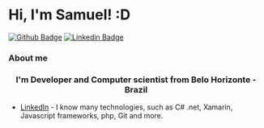 # Hi, I'm Samuel! :D

[![Github Badge](https://img.shields.io/badge/-Github-000?style=flat-square&logo=Github&logoColor=white&link=https://github.com/samuelsoares27)](https://github.com/samuelsoares27)
[![Linkedin Badge](https://img.shields.io/badge/-LinkedIn-blue?style=flat-square&logo=Linkedin&logoColor=white&link=https://www.linkedin.com/in/samuel-soares-guimarães-81077b173/)](https://www.linkedin.com/in/samuel-soares-guimarães-81077b173/)


### About me

<h3 align="center">I'm Developer and Computer scientist from Belo Horizonte - Brazil</h3>


- [LinkedIn](https://www.linkedin.com/in/samuel-soares-guimarães-81077b173/)  - I know many technologies, such as C# .net, Xamarin, Javascript frameworks, php, Git and more.